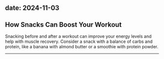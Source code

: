 date: 2024-11-03
---

## How Snacks Can Boost Your Workout  
Snacking before and after a workout can improve your energy levels and help with muscle recovery. Consider a snack with a balance of carbs and protein, like a banana with almond butter or a smoothie with protein powder.

---
